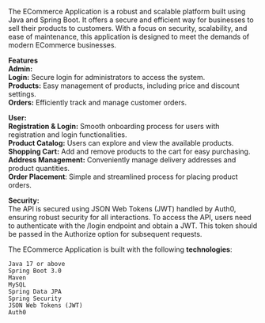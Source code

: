 The ECommerce Application is a robust and scalable platform built using Java and Spring Boot. It offers a secure and efficient way for businesses to sell their products to customers. With a focus on security, scalability, and ease of maintenance, this application is designed to meet the demands of modern ECommerce businesses.

**Features**  
  **Admin:**  
    **Login:** Secure login for administrators to access the system.  
    **Products:** Easy management of products, including price and discount settings.    
    **Orders:** Efficiently track and manage customer orders.  
    
  **User:**  
    **Registration & Login:** Smooth onboarding process for users with registration and login functionalities.  
    **Product Catalog:** Users can explore and view the available products.  
    **Shopping Cart:** Add and remove products to the cart for easy purchasing.  
    **Address Management:** Conveniently manage delivery addresses and product quantities.  
    **Order Placement**: Simple and streamlined process for placing product orders. 
    
  **Security:**  
    The API is secured using JSON Web Tokens (JWT) handled by Auth0, ensuring robust security for all interactions. To access the API, users need to authenticate with the /login endpoint and obtain a JWT. This token         should be passed in the Authorize option for subsequent requests.

  The ECommerce Application is built with the following **technologies**:  

    Java 17 or above
    Spring Boot 3.0
    Maven
    MySQL
    Spring Data JPA
    Spring Security
    JSON Web Tokens (JWT)
    Auth0
